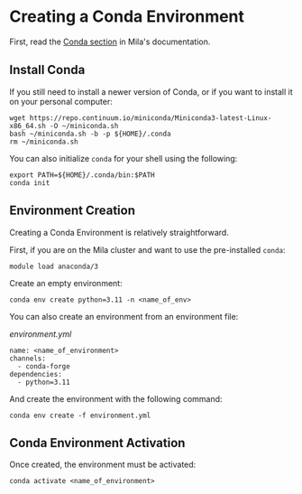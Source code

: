 # Creating a Conda Environment

First, read the [Conda section](https://docs.mila.quebec/Userguide.html#conda) 
in Mila's documentation.

## Install Conda
If you still need to install a newer version of Conda, or if you want to install 
it on your personal computer:

```
wget https://repo.continuum.io/miniconda/Miniconda3-latest-Linux-x86_64.sh -O ~/miniconda.sh
bash ~/miniconda.sh -b -p ${HOME}/.conda
rm ~/miniconda.sh
```

You can also initialize `conda` for your shell using the following:
```
export PATH=${HOME}/.conda/bin:$PATH
conda init 
```

## Environment Creation

Creating a Conda Environment is relatively straightforward.

First, if you are on the Mila cluster and want to use the pre-installed `conda`:
```
module load anaconda/3
```

Create an empty environment:
```
conda env create python=3.11 -n <name_of_env>
```

You can also create an environment from an environment file:

_environment.yml_
```
name: <name_of_environment>
channels:
  - conda-forge
dependencies:
  - python=3.11
```
And create the environment with the following command:
```
conda env create -f environment.yml
```

## Conda Environment Activation

Once created, the environment must be activated:

```
conda activate <name_of_environment>
```
